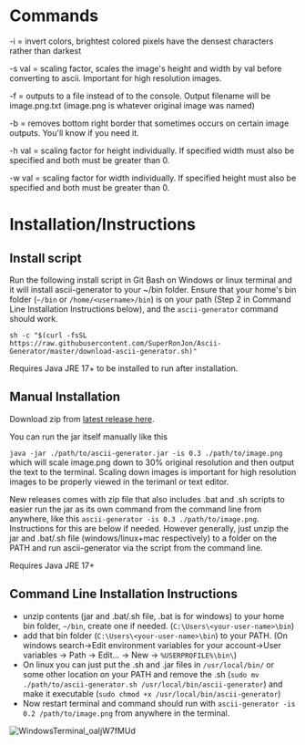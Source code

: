 # Commands

-i = invert colors, brightest colored pixels have the densest characters rather than darkest

-s val = scaling factor, scales the image's height and width by val before converting to ascii. Important for high resolution images.

-f = outputs to a file instead of to the console. Output filename will be image.png.txt (image.png is whatever original image was named)

-b = removes bottom right border that sometimes occurs on certain image outputs. You'll know if you need it.

-h val = scaling factor for height individually. If specified width must also be specified and both must be greater than 0.

-w val = scaling factor for width individually. If specified height must also be specified and both must be greater than 0.


# Installation/Instructions

## Install script

Run the following install script in Git Bash on Windows or linux terminal and it will install ascii-generator to your ~/bin folder. Ensure that your home's bin folder (`~/bin` or `/home/<username>/bin`) is on your path (Step 2 in Command Line Installation Instructions below), and the `ascii-generator` command should work.

```
sh -c "$(curl -fsSL https://raw.githubusercontent.com/SuperRonJon/Ascii-Generator/master/download-ascii-generator.sh)"
```

Requires Java JRE 17+ to be installed to run after installation.

## Manual Installation

Download zip from [latest release here](https://github.com/SuperRonJon/Ascii-Generator/releases/).

You can run the jar itself manually like this

`java -jar ./path/to/ascii-generator.jar -is 0.3 ./path/to/image.png` which will scale image.png down to 30% original resolution and then output the text to the terminal. Scaling down images is important for high resolution images to be properly viewed in the terimanl or text editor.

New releases comes with zip file that also includes .bat and .sh scripts to easier run the jar as its own command from the command line from anywhere, like this `ascii-generator -is 0.3 ./path/to/image.png`. Instructions for this are below if needed. However generally, just unzip the jar and .bat/.sh file (windows/linux+mac respectively) to a folder on the PATH and run ascii-generator via the script from the command line.

Requires Java JRE 17+

## Command Line Installation Instructions

- unzip contents (jar and .bat/.sh file, .bat is for windows) to your home bin folder, `~/bin`, create one if needed. (`C:\Users\<your-user-name>\bin`)
- add that bin folder (`C:\Users\<your-user-name>\bin`) to your PATH. (On windows search->Edit environment variables for your account->User variables -> Path -> Edit... -> New -> `%USERPROFILE%\bin\`)
- On linux you can just put the .sh and .jar files in `/usr/local/bin/` or some other location on your PATH and remove the .sh (`sudo mv ./path/to/ascii-generator.sh /usr/local/bin/ascii-generator`) and make it executable (`sudo chmod +x /usr/local/bin/ascii-generator`)
- Now restart terminal and command should run with `ascii-generator -is 0.2 /path/to/image.png` from anywhere in the terminal.


![WindowsTerminal_oaIjW7fMUd](https://github.com/user-attachments/assets/7b8bb38a-e663-43d6-9183-f80794eac211)
